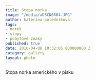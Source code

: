 ```yaml
---
title: Stopa norka
image: "/media/aDSCN0864.JPG"
author: katerina-polednikova
tags:
- norek
- stopy
- pobytové znaky
published: true
date: 2016-04-08 10:32:05.000000000 Z
category: gallery
layout: photo
---
```

Stopa norka amerického v písku
